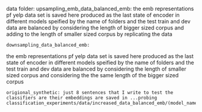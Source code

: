 data folder:
	upsampling_emb_data_balanced_emb:
 the emb representations pf yelp data set is saved here produced as the last state of encoder in different models speified by the name of folders and the test train and dev data are balanced by considering the length of bigger sized corpus and adding to the length of smaller sized corpus by replicating the data

	downsampling_data_balanced_emb:
 the emb representations pf yelp data set is saved here produced as the last state of encoder in different models speified by the name of folders and the test train and dev data are balanced by considering the length of smaller sized corpus and considering the the same length of the bigger sized corpus

	origional_synthetic: just 8 sentences that I write to test the classifiers are their embeddings are saved in ...probing classification_experiments/data/increased_data_balanced_emb/(model_name)/synthetic
